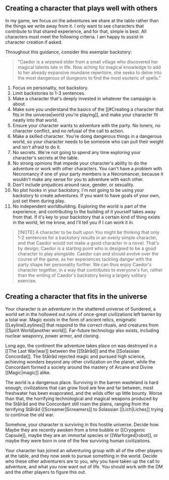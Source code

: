 ## Creating a character that plays well with others
In my game, we focus on the adventures we share at the table rather than the things we write away from it. I only want to see characters that contribute to that shared experience, and for that, simple is best. All characters must meet the following criteria. I am happy to assist in character creation if asked.

Throughout this guidance, consider this exemplar backstory: 
>"Caedor is a wizened elder from a small village who discovered her magical talents late in life. Now aching for magical knowledge to add to her already expansive mundane repertoire, she seeks to delve into the most dangerous of dungeons to find the most esoteric of spells."

1. Focus on personality, not backstory.
2. Limit backstories to 1-3 sentences.
3. Make a character that's deeply invested in whatever the campaign is about.
4. Make sure you understand the basics of the [[#Creating a character that fits in the universe|world you're playing]], and make your character fit neatly into that world.
5. Ensure your character wants to adventure with the party. No loners, no character conflict, and no refusal of the call to action.
6. Make a skilled character. You're doing dangerous things in a dangerous world, so your character needs to be someone who can pull their weight and isn't afraid to do it.
7. No secrets. We're not going to spend any time exploring your character's secrets at the table.
8. No strong opinions that impede your character's ability to do the adventure or work with other characters. You can't have a problem with Necromancy if one of your party members is a Necromancer, because it wouldn't make any sense for you to adventure with each other.
9. Don’t include prejudices around race, gender, or sexuality.
10. No plot hooks in your backstory. I'm not going to be using your backstory to create adventures. If you want to have goals of your own, just set them during play.
11. No independent worldbuilding. Exploring the world is part of the experience, and contributing to the building of it yourself takes away from that. If it's key to your backstory that a certain kind of thing exists in the world, let me know, and I'll tell you if I can work it in.

> [!NOTE] A character to be built upon
> You might be thinking that only 1-2 sentences for a backstory results in an overly simple character, and that Caedor would not make a good character in a novel. That's by design; Caedor is a starting point who is designed to be a good character to play alongside. Caedor can and should evolve over the course of the game, as her experiences tackling danger with the party shape her personality further. We can thus enjoy Caedor's character together, in a way that contributes to everyone's fun, rather than the writing of Caedor's backstory being a largely solitary exercise.

## Creating a character that fits in the universe
Your character is an adventurer in the shattered universe of Sundered, a world set in the hollowed out ruins of once-great civilizations left barren by a total war. Magic exists in the form of ancient relics, enigmatic [[Leyline|Leylines]] that respond to the correct rituals, and creatures from [[Spirit World|another world]]. Far-future technology also exists, including nuclear weaponry, power armor, and cloning.

Long ago, the continent the adventure takes place on was destroyed in a [[The Last War|war]] between the [[Stålråd]] and the [[Solassian Concordat]]. The Stålråd rejected magic and pursued high science, achieving wonders beyond any other civilization on the planet, while the Concordant formed a society around the mastery of Arcane and Divine [[Magic|magic]] alike.

The world is a dangerous place. Surviving in the barren wasteland is hard enough; civilizations that can grow food are few and far between, most freshwater has been evaporated, and the wilds offer up little bounty. Worse than that, the horrifying technological and magical weapons produced by the Stålråd and the Concordant still roam the plains, ranging from the terrifying Stålråd [[Screamer|Screamers]] to Solassian [[Lich|Liches]] trying to continue the old war.

Somehow, your character is surviving in this hostile universe. Decide how. Maybe they are recently awoken from a time bubble or [[Cryogenic Capsule]], maybe they are an immortal species or [[Warforged|robot]], or maybe they were born in one of the few surviving human civilizations.

Your character has joined an adventuring group with all of the other players at the table, and they now seek to pursue something in the world. Decide who these other adventurers are to you, why you have taken up the call to adventure, and what you now want out of life. You should work with the DM and the other players to figure this out.